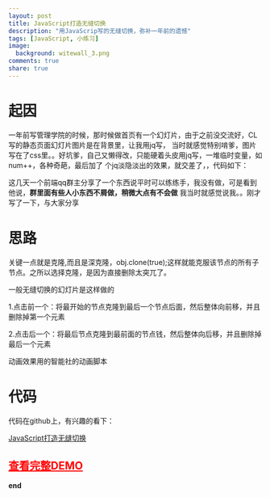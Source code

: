 ```yaml
---
layout: post
title: JavaScript打造无缝切换
description: "用JavaScrip写的无缝切换，弥补一年前的遗憾"
tags: [JavaScript, 小练习]
image:
  background: witewall_3.png
comments: true
share: true
---
```


# 起因

一年前写管理学院的时候，那时候做首页有一个幻灯片，由于之前没交流好，CL写的静态页面幻灯片图片是在背景里，让我用jq写，
当时就感觉特别啃爹，图片写在了css里。。好坑爹，自己又懒得改，只能硬着头皮用jq写，一堆临时变量，如num++，各种奇葩，最后加了
个jq淡隐淡出的效果，就交差了，，代码如下：

<script src="https://gist.github.com/hacke2/5434a4346a1169f8b97b.js"></script>

<!--more-->

这几天一个前端qq群主分享了一个东西说平时可以练练手，我没有做，可是看到他说，<strong>群里面有些人小东西不屑做，稍微大点有不会做</strong>
我当时就感觉说我。。刚才写了一下，与大家分享

# 思路

关键一点就是克隆,而且是深克隆，obj.clone(true);这样就能克服该节点的所有子节点。之所以选择克隆，是因为直接删除太突兀了。

一般无缝切换的幻灯片是这样做的

1.点击前一个：将最开始的节点克隆到最后一个节点后面，然后整体向前移，并且删除掉第一个元素

2.点击后一个：将最后节点克隆到最前面的节点钱，然后整体向后移，并且删除掉最后一个元素

动画效果用的智能社的动画脚本

# 代码

代码在github上，有兴趣的看下：

<a target="_blank"  href="https://github.com/hacke2/frontcode">JavaScript打造无缝切换</a><br/>

## <a target="_blank"  style="color:red" href="/demo/javascript-seamless-handover/slide/bd01.html" >查看完整DEMO</a>

<strong>end</strong>